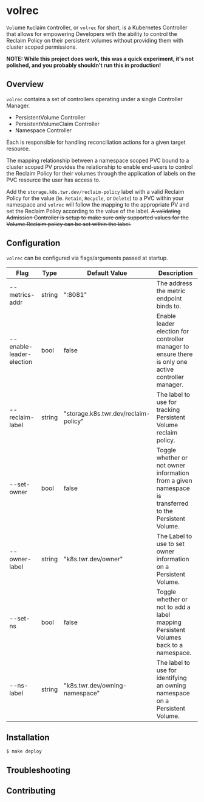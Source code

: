 # volrec

`Vol`ume `Re`claim `C`ontroller, or `volrec` for short, is a Kubernetes Controller that allows for empowering Developers with the ability to control the Reclaim Policy on their persistent volumes without providing them with cluster scoped permissions.

**NOTE: While this project does work, this was a quick experiment, it's not polished, and you probably shouldn't run this in production!**

## Overview

`volrec` contains a set of controllers operating under a single Controller Manager.

- PersistentVolume Controller
- PersistentVolumeClaim Controller
- Namespace Controller

Each is responsible for handling reconciliation actions for a given target resource.

The mapping relationship between a namespace scoped PVC bound to a cluster scoped PV provides the relationship to enable end-users to control the Reclaim Policy for their volumes through the application of labels on the PVC resource the user has access to.

Add the `storage.k8s.twr.dev/reclaim-policy` label with a valid Reclaim Policy for the value (ie. `Retain`, `Recycle`, or `Delete`) to a PVC within your namespace and `volrec` will follow the mapping to the appropriate PV and set the Reclaim Policy according to the value of the label. ~~A validating Admission Controller is setup to make sure only supported values for the Volume Reclaim policy can be set within the label.~~

## Configuration

`volrec` can be configured via flags/arguments passed at startup.

 |Flag              | Type      |    Default Value     |     Description   |
|---                |---        |---                   |---                |
| --metrics-addr    | string    | ":8081"              | The address the metric endpoint binds to.|
| --enable-leader-election      | bool  | false  | Enable leader election for controller manager to ensure there is only one active controller manager. |
| --reclaim-label   | string    | "storage.k8s.twr.dev/reclaim-policy"  | The label to use for tracking Persistent Volume reclaim policy.|
| --set-owner       | bool      | false | Toggle whether or not owner information from a given namespace is transferred to the Persistent Volume.|
| --owner-label     | string    | "k8s.twr.dev/owner"  | The Label to use to set owner information on a Persistent Volume.|
| --set-ns          | bool      | false | Toggle whether or not to add a label mapping Persistent Volumes back to a namespace.|
| --ns-label        | string    | "k8s.twr.dev/owning-namespace"    | The label to use for identifying an owning namespace on a Persistent Volume.|

## Installation

```shell
$ make deploy
```

## Troubleshooting

## Contributing
